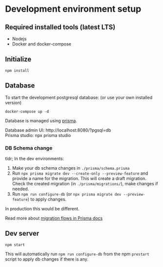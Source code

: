 # Development environment setup

## Required installed tools (latest LTS)

- Nodejs
- Docker and docker-compose

## Initialize

```
npm install
```

## Database

To start the development postgresql database: (or use your own installed version)

```
docker-compose up -d
```

Database is managed using [prisma](https://www.prisma.io/docs/).

Database admin UI: http://localhost:8080/?pgsql=db  
Prisma studio: npx prisma studio

### DB Schema change

tldr; In the dev environments:

1. Make your db schema changes in `./prisma/schema.prisma`
2. Run `npx prisma migrate dev --create-only --preview-feature` and provide a name for the migration. This will create a draft migration.  
   Check the created migration (in `./prisma/migrations/`), make changes if needed.
3. Run `npm run configure-db` (or `npx prisma migrate dev --preview-feature`) to apply changes.

In production this would be different.

Read more about [migration flows in Prisma docs](https://www.prisma.io/docs/concepts/components/prisma-migrate/prisma-migrate-flows/)

## Dev server

```
npm start
```

This will automatically run `npm run configure-db` from the npm `prestart` script to apply db changes if there is any.
